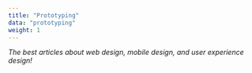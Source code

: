 ```yaml
---
title: "Prototyping"
data: "prototyping"
weight: 1
---
```


_The best articles about web design, mobile design, and user experience design!_


